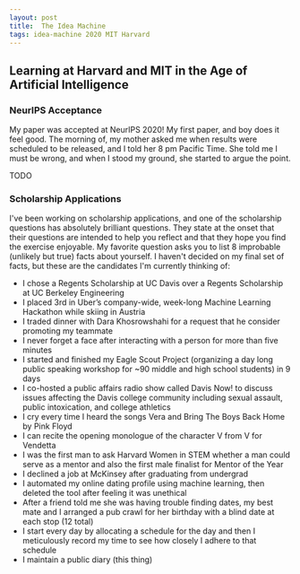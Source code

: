 ```yaml
---
layout: post
title:  The Idea Machine 
tags: idea-machine 2020 MIT Harvard
---
```


## Learning at Harvard and MIT in the Age of Artificial Intelligence

### NeurIPS Acceptance

My paper was accepted at NeurIPS 2020! My first paper, and boy does it feel good. The morning
of, my mother asked me when results were scheduled to be released, and I told her 8 pm
Pacific Time. She told me I must be wrong, and when I stood my ground, she started to argue the point.

TODO


### Scholarship Applications

I've been working on scholarship applications, and one of the scholarship questions has absolutely
brilliant questions. They state at the onset that their questions are intended to help you 
reflect and that they hope you find the exercise enjoyable. My favorite question asks you to list
8 improbable (unlikely but true) facts about yourself. I haven't decided on my final set
of facts, but these are the candidates I'm currently thinking of:

- I chose a Regents Scholarship at UC Davis over a Regents Scholarship at UC Berkeley Engineering
- I placed 3rd in Uber’s company-wide, week-long Machine Learning Hackathon while skiing in Austria
- I traded dinner with Dara Khosrowshahi for a request that he consider promoting my teammate
- I never forget a face after interacting with a person for more than five minutes
- I started and finished my Eagle Scout Project (organizing a day long public speaking workshop for ~90 middle and high school students) in 9 days
- I co-hosted a public affairs radio show called Davis Now! to discuss issues affecting the Davis college community including sexual assault, public intoxication, and college athletics
- I cry every time I heard the songs Vera and Bring The Boys Back Home by Pink Floyd
- I can recite the opening monologue of the character V from V for Vendetta
- I was the first man to ask Harvard Women in STEM whether a man could serve as a mentor and also the first male finalist for Mentor of the Year
- I declined a job at McKinsey after graduating from undergrad
- I automated my online dating profile using machine learning, then deleted the tool after feeling it was unethical
- After a friend told me she was having trouble finding dates, my best mate and I arranged a pub crawl for her birthday with a blind date at each stop (12 total)
- I start every day by allocating a schedule for the day and then I meticulously record my time to see how closely I adhere to that schedule
- I maintain a public diary (this thing)

